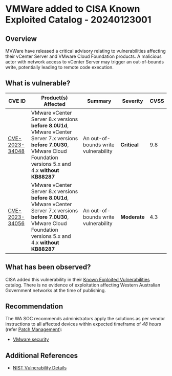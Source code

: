 # VMWare added to CISA Known Exploited Catalog - 20240123001

## Overview

MVWare have released a critical advisory relating to vulnerabilities affecting their vCenter Server and VMware Cloud Foundation products. A malicious actor with network access to vCenter Server may trigger an out-of-bounds write, potentially leading to remote code execution.

## What is vulnerable?

| CVE ID                                                            | Product(s) Affected                                                                                 | Summary                                        | Severity     | CVSS |
| ----------------------------------------------------------------- | --------------------------------------------------------------------------------------------------- | ---------------------------------------------- | ------------ | ---- |
| [CVE-2023-34048](https://nvd.nist.gov/vuln/detail/CVE-2023-34048) | VMware vCenter Server 8.x versions **before 8.0U1d**, VMware vCenter Server 7.x versions **before 7.0U30**, VMware Cloud Foundation versions 5.x and 4.x **without KB88287**  | An out-of-bounds write vulnerability           | **Critical** | 9.8  |
| [CVE-2023-34056](https://nvd.nist.gov/vuln/detail/CVE-2023-34056) | VMware vCenter Server 8.x versions **before 8.0U1d**, VMware vCenter Server 7.x versions **before 7.0U30**, VMware Cloud Foundation versions 5.x and 4.x **without KB88287**  | An out-of-bounds write vulnerability | **Moderate** | 4.3  |

## What has been observed?

CISA added this vulnerability in their [Known Exploited Vulnerabilities](https://www.cisa.gov/known-exploited-vulnerabilities-catalog) catalog. There is no evidence of exploitation affecting Western Australian Government networks at the time of publishing.

## Recommendation

The WA SOC recommends administrators apply the solutions as per vendor instructions to all affected devices within expected timeframe of *48 hours* (refer [Patch Management](../guidelines/patch-management.md)):

- [VMware security](https://www.vmware.com/security/advisories/VMSA-2023-0023.html)

## Additional References

- [NIST Vulnerability Details ](https://nvd.nist.gov/vuln/detail/CVE-2023-34056)
